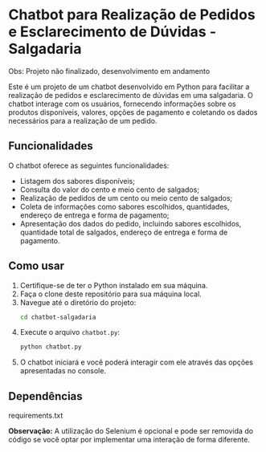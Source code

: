 # Chatbot para Realização de Pedidos e Esclarecimento de Dúvidas - Salgadaria

Obs: Projeto não finalizado, desenvolvimento em andamento

Este é um projeto de um chatbot desenvolvido em Python para facilitar a realização de pedidos e esclarecimento de dúvidas em uma salgadaria. O chatbot interage com os usuários, fornecendo informações sobre os produtos disponíveis, valores, opções de pagamento e coletando os dados necessários para a realização de um pedido.

## Funcionalidades

O chatbot oferece as seguintes funcionalidades:

- Listagem dos sabores disponíveis;
- Consulta do valor do cento e meio cento de salgados;
- Realização de pedidos de um cento ou meio cento de salgados;
- Coleta de informações como sabores escolhidos, quantidades, endereço de entrega e forma de pagamento;
- Apresentação dos dados do pedido, incluindo sabores escolhidos, quantidade total de salgados, endereço de entrega e forma de pagamento.

## Como usar

1. Certifique-se de ter o Python instalado em sua máquina.
2. Faça o clone deste repositório para sua máquina local.
3. Navegue até o diretório do projeto:
   ```bash
   cd chatbot-salgadaria
   ```
4. Execute o arquivo `chatbot.py`:
   ```bash
   python chatbot.py
   ```
5. O chatbot iniciará e você poderá interagir com ele através das opções apresentadas no console.

## Dependências

requirements.txt

**Observação:** A utilização do Selenium é opcional e pode ser removida do código se você optar por implementar uma interação de forma diferente.